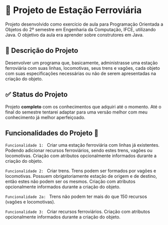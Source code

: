 # 🚂 Projeto de Estação Ferroviária

Projeto desenvolvido como exercício de aula para Programação Orientada a Objetos do 2º semestre em Engenharia da Computação, IFCE, utilizando Java. O objetivo da aula era aprender sobre construtores em Java.

## 📝 Descrição do Projeto 
Desenvolver um programa que, basicamente, administrasse uma estação ferroviária com suas linhas, locomotivas, seus trens e vagões, cada objeto com suas especificações necessárias ou não de serem apresentadas na criação do objeto.

## ✅ Status do Projeto 
Projeto **completo** com os conhecimentos que adquiri até o momento. Até o final do semestre tentarei adaptar para uma versão melhor com meu conhecimento já melhor aperfeiçoado.

## Funcionalidades do Projeto 🔧
`Funcionalidade 1: ` Criar uma estação ferroviária com linhas já existentes. Podendo adicionar recursos ferroviários, sendo estes trens, vagões ou locomotivas. Criação com atributos opcionalmente informados durante a criação do objeto.

`Funcionalidade 2: ` Criar trens. Trens podem ser formados por vagões e locomotivas. Possuem obrigatoriamente estação de origem e de destino, então estes não podem ser os mesmos. Criação com atributos opcionalmente informados durante a criação do objeto.

`Funcionalidade 2a: ` Trens não podem ter mais do que 150 recursos (vagões e locomotivas).

`Funcionalidade 3: ` Criar recursos ferroviários. Criação com atributos opcionalmente informados durante a criação do objeto.